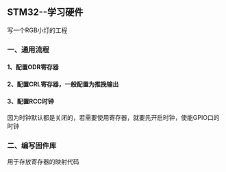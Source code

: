 ## STM32--学习硬件

写一个RGB小灯的工程

### 一、通用流程

#### 1、配置ODR寄存器

#### 2、配置CRL寄存器，一般配置为推挽输出

#### 3、配置RCC时钟

因为时钟默认都是关闭的，若需要使用寄存器，就要先开启时钟，使能GPIO口的时钟 





### 二、编写固件库

用于存放寄存器的映射代码